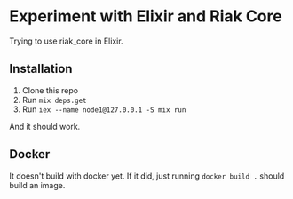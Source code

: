 # Experiment with Elixir and Riak Core

Trying to use riak_core in Elixir.

## Installation

1. Clone this repo
2. Run `mix deps.get`
3. Run `iex --name node1@127.0.0.1 -S mix run`

And it should work.

## Docker

It doesn't build with docker yet. If it did, just running `docker build .`
should build an image.
